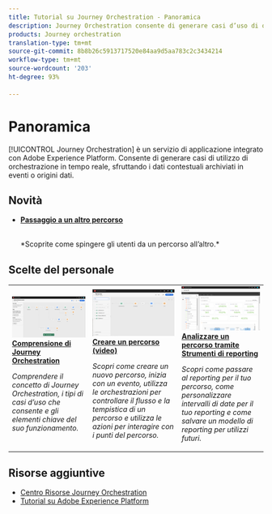 ```yaml
---
title: Tutorial su Journey Orchestration - Panoramica
description: Journey Orchestration consente di generare casi d’uso di orchestrazione in tempo reale sfruttando i dati contestuali archiviati in eventi o origini dati
products: Journey orchestration
translation-type: tm+mt
source-git-commit: 8b8b26c5913717520e84aa9d5aa783c2c3434214
workflow-type: tm+mt
source-wordcount: '203'
ht-degree: 93%

---
```



# Panoramica

[!UICONTROL Journey Orchestration] è un servizio di applicazione integrato con Adobe Experience Platform. Consente di generare casi di utilizzo di orchestrazione in tempo reale, sfruttando i dati contestuali archiviati in eventi o origini dati.

## Novità

* **[Passaggio a un altro percorso](/help/building-a-journey/jumping-to-another-journey.md)**

   <br>
   *Scoprite come spingere gli utenti da un percorso all’altro.*

## Scelte del personale

<table>
<tr>
  <td>
    <a href="./understanding-journey-orchestration.md">
      <img alt="Comprensione di Journey Orchestration" src="./assets/journey-orchestration-example.png"/>
    </a>
    <div>
      <a href="./understanding-journey-orchestration.md">
    <strong>Comprensione di Journey Orchestration</strong>
    </a>
    </div>
    <p>
    <em>Comprendere il concetto di Journey Orchestration, i tipi di casi d’uso che consente e gli elementi chiave del suo funzionamento.</em>
    <p>
  </td>
  <td>
    <a href="./create-a-journey.md">
        <img alt="Creare un percorso (video)" src="./assets/journey34.png"/>
    </a>
    <div>
      <a href="./create-a-journey.md">
    <strong>Creare un percorso (video)</strong>
    </a>
    </div>
    <p>
    <em>Scopri come creare un nuovo percorso, inizia con un evento, utilizza le orchestrazioni per controllare il flusso e la tempistica di un percorso e utilizza le azioni per interagire con i punti del percorso.</em>
    <p>
  </td>
  <td>
   <a href="./analyze-a-journey-via-reporting-tools.md">
      <img alt="Analizzare un percorso tramite Strumenti di reporting" src="./assets/dynamic_report_journey_8.png" />
    </a>
    <div>
      <a href="./analyze-a-journey-via-reporting-tools.md">
    <strong>Analizzare un percorso tramite Strumenti di reporting</strong>
    </a>
    </div>
    <p>
    <em>Scopri come passare al reporting per il tuo percorso, come personalizzare intervalli di date per il tuo reporting e come salvare un modello di reporting per utilizzi futuri. </em>
    <p>
  </td>
</tr>
</table>

## Risorse aggiuntive

* [Centro Risorse Journey Orchestration](https://docs.adobe.com/content/help/it-IT/journeys/using/journey-orchestration-home.html)
* [Tutorial su Adobe Experience Platform](https://docs.adobe.com/content/help/it-IT/platform-learn/tutorials/overview.html)

